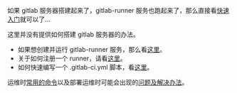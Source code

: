 
如果 gitlab 服务器搭建起来了，gitlab-runner 服务也跑起来了，那么直接看[快速入门](快速入门.md)就可以了...

这里并没有提供如何搭建 gitlab 服务器的办法。

- 如果想创建并运行 gitlab-runner 服务，那么看[这里](Install_GitLab_Runner.md)。
- 关于如何注册一个 runner，请看[这里](Configuring_GitLab_Runners.md)。
- 如何快速编写一个 .gitlab-ci.yml 脚本，看[这里](Configure_Jobs.md)。

运维时[常用的命令](常用命令.md)以及部署运维时可能会出现的[问题及解决办法](常见问题.md)。
